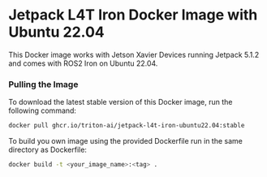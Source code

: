 # Jetpack L4T Iron Docker Image with Ubuntu 22.04

This Docker image works with Jetson Xavier Devices running Jetpack 5.1.2 and comes with ROS2 Iron on Ubuntu 22.04.

### Pulling the Image

To download the latest stable version of this Docker image, run the following command:

```bash
docker pull ghcr.io/triton-ai/jetpack-l4t-iron-ubuntu22.04:stable
```
To build you own image using the provided Dockerfile run in the same directory as Dockerfile: 

```bash
docker build -t <your_image_name>:<tag> .
```
